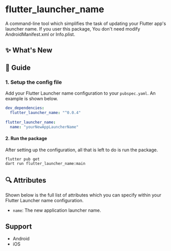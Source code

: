 # flutter_launcher_name

A command-line tool which simplifies the task of updating your Flutter app's launcher name.
If you user this package, You don't need modify AndroidManifest.xml or Info.plist.

## :sparkles: What's New

## :book: Guide

### 1. Setup the config file

Add your Flutter Launcher name configuration to your `pubspec.yaml`.
An example is shown below.

```yaml
dev_dependencies: 
  flutter_launcher_name: "^0.0.4"
  
flutter_launcher_name:
  name: "yourNewAppLauncherName"

```

#### 2. Run the package

After setting up the configuration, all that is left to do is run the package.

```bash
flutter pub get
dart run flutter_launcher_name:main
```

## :mag: Attributes

Shown below is the full list of attributes which you can specify within your Flutter Launcher name configuration.

- `name`: The new application launcher name.

## Support

- Android
- iOS

